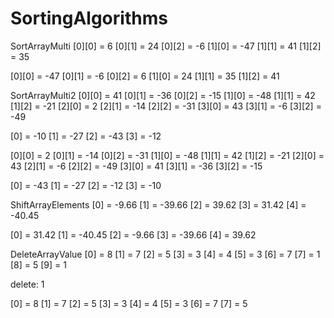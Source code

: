 # SortingAlgorithms

SortArrayMulti
[0][0] = 6    [0][1] = 24   [0][2] = -6
[1][0] = -47  [1][1] = 41   [1][2] = 35

[0][0] = -47  [0][1] = -6   [0][2] = 6
[1][0] = 24   [1][1] = 35   [1][2] = 41


SortArrayMulti2
[0][0] = 41   [0][1] = -36  [0][2] = -15
[1][0] = -48  [1][1] = 42   [1][2] = -21
[2][0] = 2    [2][1] = -14  [2][2] = -31
[3][0] = 43   [3][1] = -6   [3][2] = -49

[0] = -10  [1] = -27  [2] = -43  [3] = -12

[0][0] = 2    [0][1] = -14  [0][2] = -31
[1][0] = -48  [1][1] = 42   [1][2] = -21
[2][0] = 43   [2][1] = -6   [2][2] = -49
[3][0] = 41   [3][1] = -36  [3][2] = -15

[0] = -43  [1] = -27  [2] = -12  [3] = -10


ShiftArrayElements
[0] = -9.66   [1] = -39.66  [2] = 39.62   [3] = 31.42   [4] = -40.45

[0] = 31.42   [1] = -40.45  [2] = -9.66   [3] = -39.66  [4] = 39.62


DeleteArrayValue
[0] = 8    [1] = 7    [2] = 5    [3] = 3    [4] = 4    [5] = 3    [6] = 7    [7] = 1    [8] = 5    [9] = 1

delete: 1

[0] = 8    [1] = 7    [2] = 5    [3] = 3    [4] = 4    [5] = 3    [6] = 7    [7] = 5
